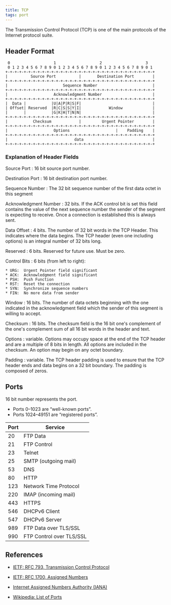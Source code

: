 ```yaml
---
title: TCP
tags: port
---
```


The Transmission Control Protocol (TCP) is one of the main protocols of the Internet protocol suite.

## Header Format

```diagram
 0                   1                   2                   3
 0 1 2 3 4 5 6 7 8 9 0 1 2 3 4 5 6 7 8 9 0 1 2 3 4 5 6 7 8 9 0 1
+-+-+-+-+-+-+-+-+-+-+-+-+-+-+-+-+-+-+-+-+-+-+-+-+-+-+-+-+-+-+-+-+
|          Source Port          |       Destination Port        |
+-+-+-+-+-+-+-+-+-+-+-+-+-+-+-+-+-+-+-+-+-+-+-+-+-+-+-+-+-+-+-+-+
|                        Sequence Number                        |
+-+-+-+-+-+-+-+-+-+-+-+-+-+-+-+-+-+-+-+-+-+-+-+-+-+-+-+-+-+-+-+-+
|                    Acknowledgment Number                      |
+-+-+-+-+-+-+-+-+-+-+-+-+-+-+-+-+-+-+-+-+-+-+-+-+-+-+-+-+-+-+-+-+
|  Data |           |U|A|P|R|S|F|                               |
| Offset| Reserved  |R|C|S|S|Y|I|            Window             |
|       |           |G|K|H|T|N|N|                               |
+-+-+-+-+-+-+-+-+-+-+-+-+-+-+-+-+-+-+-+-+-+-+-+-+-+-+-+-+-+-+-+-+
|           Checksum            |         Urgent Pointer        |
+-+-+-+-+-+-+-+-+-+-+-+-+-+-+-+-+-+-+-+-+-+-+-+-+-+-+-+-+-+-+-+-+
|                    Options                    |    Padding    |
+-+-+-+-+-+-+-+-+-+-+-+-+-+-+-+-+-+-+-+-+-+-+-+-+-+-+-+-+-+-+-+-+
|                             data                              |
+-+-+-+-+-+-+-+-+-+-+-+-+-+-+-+-+-+-+-+-+-+-+-+-+-+-+-+-+-+-+-+-+
```

### Explanation of Header Fields
Source Port
: 16 bit source port number. 

Destination Port 
: 16 bit destination port number.

Sequence Number 
: The 32 bit sequence number of the first data octet in this segment

Acknowledgment Number
:   32 bits. 
    If the ACK control bit is set this field contains the value of the
    next sequence number the sender of the segment is expecting to
    receive.  Once a connection is established this is always sent.

Data Offset
:   4 bits.
    The number of 32 bit words in the TCP Header.  This indicates where
    the data begins.  The TCP header (even one including options) is an
    integral number of 32 bits long.

Reserved
:    6 bits. Reserved for future use. Must be zero.

Control Bits
:  6 bits (from left to right):

	* URG:  Urgent Pointer field significant
	* ACK:  Acknowledgment field significant
	* PSH:  Push Function
	* RST:  Reset the connection
	* SYN:  Synchronize sequence numbers
	* FIN:  No more data from sender

Window
:   16 bits.
    The number of data octets beginning with the one indicated in the
    acknowledgment field which the sender of this segment is willing to
    accept.

Checksum
:  16 bits. 
   The checksum field is the 16 bit one's complement of the one's
   complement sum of all 16 bit words in the header and text.

Options
:  variable.
    Options may occupy space at the end of the TCP header and are a
    multiple of 8 bits in length.  All options are included in the
    checksum.  An option may begin on any octet boundary.

Padding
:  variable.
    The TCP header padding is used to ensure that the TCP header ends
    and data begins on a 32 bit boundary.  The padding is composed of
    zeros.




## Ports
16 bit number represents the port.

* Ports 0–1023 are “well-known ports”.
* Ports 1024–49151 are “registered ports”.


| Port | Service                    |
|------|----------------------------|
| 20   | FTP Data                   |
| 21   | FTP Control                |
| 23   | Telnet                     |
| 25   | SMTP (outgoing mail)       |
| 53   | DNS                        |
| 80   | HTTP                       |
| 123  | Network Time Protocol      |
| 220  | IMAP (incoming mail)       | 
| 443  | HTTPS                      |
| 546  | DHCPv6 Client                |
| 547  | DHCPv6 Server                |
| 989  | FTP Data over TLS/SSL      |
| 990  | FTP Control over TLS/SSL   |



## References
* [IETF: RFC 793, Transmission Control Protocol](https://tools.ietf.org/html/rfc793)
* [IETF: RFC 1700, Assigned Numbers](https://tools.ietf.org/html/rfc1700)
* [Internet Assigned Numbers Authority (IANA)](https://www.iana.org)

* [Wikipedia: List of Ports](https://en.wikipedia.org/wiki/List_of_TCP_and_UDP_port_numbers)

